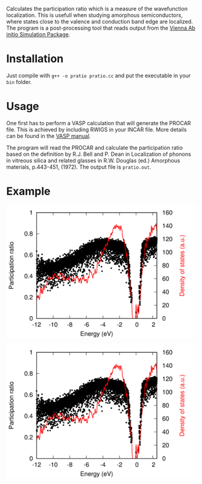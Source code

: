 Calculates the participation ratio which is a measure of the wavefunction localization.
This is usefull when studying amorphous semiconductors, where states close to the valence and
conduction band edge are localized.
The program is a post-processing tool that reads output from the [Vienna Ab initio Simulation Package](http://vasp.at).

# Installation
Just compile with `g++ -o pratio pratio.cc` and put the executable in your `bin` folder.

# Usage
One first has to perform a VASP calculation that will generate the PROCAR file.
This is achieved by including RWIGS in your INCAR file. More details can be found
in the [VASP manual](http://cms.mpi.univie.ac.at/vasp/vasp/PROCAR_file.html).

The program will read the PROCAR and calculate the participation ratio based on
the definition by R.J. Bell and P. Dean in Localization of phonons in vitreous
silica and related glasses in R.W. Douglas (ed.) Amorphous materials, p.443-451,
(1972). The output file is `pratio.out`.

# Example
![amorphous silicon](./example/pratio.png)

<img src="./example/pratio.png" width="700">
